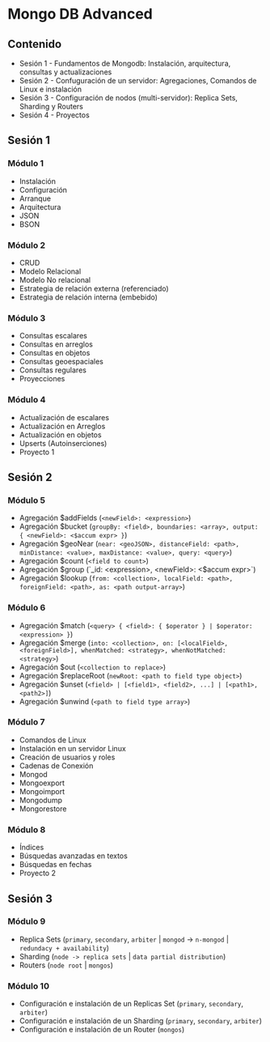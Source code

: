 # Mongo DB Advanced

## Contenido

* Sesión 1 - Fundamentos de Mongodb: Instalación, arquitectura, consultas y actualizaciones
* Sesión 2 - Confuguración de un servidor: Agregaciones, Comandos de Linux e instalación
* Sesión 3 - Configuración de nodos (multi-servidor): Replica Sets, Sharding y Routers
* Sesión 4 - Proyectos

## Sesión 1

### Módulo 1

* Instalación
* Configuración
* Arranque
* Arquitectura
* JSON
* BSON

### Módulo 2

* CRUD
* Modelo Relacional
* Modelo No relacional
* Estrategia de relación externa (referenciado)
* Estrategia de relación interna (embebido)

### Módulo 3

* Consultas escalares
* Consultas en arreglos
* Consultas en objetos
* Consultas geoespaciales
* Consultas regulares
* Proyecciones

### Módulo 4

* Actualización de escalares
* Actualización en Arreglos
* Actualización en objetos
* Upserts (Autoinserciones)
* Proyecto 1

## Sesión 2

### Módulo 5

* Agregación $addFields (`<newField>: <expression>`)
* Agregación $bucket (`groupBy: <field>, boundaries: <array>, output: { <newField>: <$accum expr> }`)
* Agregación $geoNear (`near: <geoJSON>, distanceField: <path>, minDistance: <value>, maxDistance: <value>, query: <query>`)
* Agregación $count (`<field to count>`)
* Agregación $group (`_id: <expression>, <newField>: <$accum expr>`)
* Agregación $lookup (`from: <collection>, localField: <path>, foreignField: <path>, as: <path output-array>`)

### Módulo 6

* Agregación $match (`<query> { <field>: { $operator } | $operator: <expression> }`)
* Agregación $merge (`into: <collection>, on: [<localField>, <foreignField>], whenMatched: <strategy>, whenNotMatched: <strategy>`)
* Agregación $out (`<collection to replace>`)
* Agregación $replaceRoot (`newRoot: <path to field type object>`)
* Agregación $unset (`<field> | [<field1>, <field2>, ...] | [<path1>, <path2>]`)
* Agregación $unwind (`<path to field type array>`)

### Módulo 7

* Comandos de Linux
* Instalación en un servidor Linux
* Creación de usuarios y roles
* Cadenas de Conexión
* Mongod
* Mongoexport
* Mongoimport
* Mongodump
* Mongorestore

### Módulo 8

* Índices
* Búsquedas avanzadas en textos
* Búsquedas en fechas
* Proyecto 2

## Sesión 3

### Módulo 9

* Replica Sets (`primary`, `secondary`, `arbiter` | `mongod` -> `n-mongod` | `redundacy + availability`)
* Sharding (`node -> replica sets` | `data partial distribution`)
* Routers (`node root` | `mongos`)

### Módulo 10

* Configuración e instalación de un Replicas Set (`primary`, `secondary`, `arbiter`)
* Configuración e instalación de un Sharding (`primary`, `secondary`, `arbiter`)
* Configuración e instalación de un Router (`mongos`)